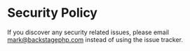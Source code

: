 # Security Policy

If you discover any security related issues, please email mark@backstagephp.com instead of using the issue tracker.
